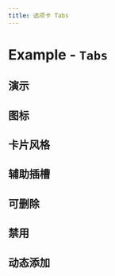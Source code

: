 ```yaml
---
title: 选项卡 Tabs
---
```



# Example - `Tabs`

## 演示

<Example name="tabs-normal"></Example>

## 图标

<Example name="tabs-icon"></Example>

## 卡片风格

<Example name="tabs-style"></Example>

## 辅助插槽

<Example name="tabs-extra"></Example>

## 可删除

<Example name="tabs-closeable"></Example>

## 禁用

<Example name="tabs-disabled"></Example>

## 动态添加

<Example name="tabs-add"></Example>
